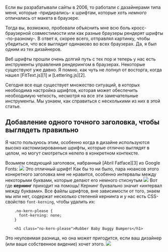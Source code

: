 Если вы разрабатывали сайты в 2006, то работали с дазайнерами типа меня, которые -придирались- к шрифтам, которые *хоть немного* отличались от макета в браузере.

Тогда вы, возможно, пробовали объяснить мне всю боль кросс-браузерной совместимости или как разные браузеры рендерят шрифты -по-разному-. В ответ я, скорее всего, отправлял картинку, чтобы убедиться, что все выглядит одинаково во всех браузерах. Да, я был одним из тех дизайнеров.

Веб шрифты прошли очень долгий путь с тех пор и теперь у нас есть инструменты управления рендерингом в браузерах. Некоторые существуют уже давно. Я помню, как чуть не лопнул от восторга, когда нашел [FitText.js][1] и [Lettering.js][2].

Сегодня все еще существует множество ситуаций, в которых необходима настройка шрифтов, которая может обеспечить необходимую четкость, несмотря на все эти замечательные инструменты. Мы узнаем, как справиться с несколькими из них в этой статье.

## Добавление одного точного заголовка, чтобы выглядеть правильно

Я часто пользуюсь этим, особенно когда в дизайне используются высоко кастомизированные шрифты, которые отлично выглядят в целом, но могут смотреться нелепо в конкретном контексте.

Возьмем следующий заголовок, набранный [Abril Fatface][3] из Google Fonts:
<img src="img/letter-spacing-figure2a-1024x113.png 1024w">
Это отличный шрифт! Как бы то ни было, пара нюансов этого конкретного заголовка мне не нравится, особенно интервалы между некоторыми буквами, которые делают его немного стиснутым
<img src="img/letter-spacing-figure2-1024x225.jpg 1024w">
Вот где **кернинг** приходит на помощь! Кернинг буквально значит «интервал между буквами». Все файлы шрифтов, вне зависимости от того, знаем мы или нет, содержат несколько степеней кернинга и у нас есть CSS-свойство `font-kerning`, чтобы удалить их:
```
	.no-kern-please {
      font-kerning: none;
    }

    <h1 class="no-kern-please">Rubber Baby Buggy Bumpers</h1>
```
Это неуловимая разница, но она может пригодится, если ваш дизайнер (или ваше собственное видение) хочет этого.
<img src="img/letter-spacing-figure3-1024x225.jpg 1024w">